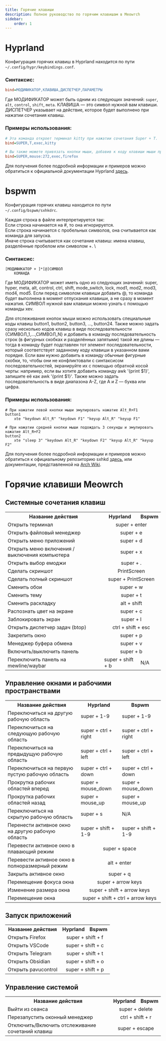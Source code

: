 ```yaml
---
title: Горячие клавиши
description: Полное руководство по горячим клавишам в Meowrch
sidebar:
    order: 1
---
```


# Hyprland
Конфигурация горячих клавиш в Hyprland находится по пути `~/.config/hypr/keybindings.conf`.

### Синтаксис:
```ini
bind=МОДИФИКАТОР,КЛАВИША,ДИСПЕТЧЕР,ПАРАМЕТРЫ
```

Где МОДИФИКАТОР может быть одним из следующих значений: `super`, `alt`, `control`, `shift`, `meta`. КЛАВИША — это символ нужной вам клавиши. ДИСПЕТЧЕР указывает на действие, которое будет выполнено при нажатии сочетания клавиш.

### Примеры использования:
```ini
# Эта команда откроет терминал kitty при нажатии сочетания Super + T.
bind=SUPER,T,exec,kitty

# Вы также можете привязать кнопки мыши, добавив к коду клавиши мыши предварительный код: mouse:, например:
bind=SUPER,mouse:272,exec,firefox
```

Для получения более подробной информации и примеров можно обратиться к официальной документации Hyprland [здесь](https://wiki.hyprland.org/configuring/binds/).

# bspwm 
Конфигурация горячих клавиш находится по пути `~/.config/bspwm/sxhkdrc`.

Каждая строка в файле интерпретируется так: \
    Если строка начинается на #, то она игнорируется. \
    Если строка начинается с пробельных символов, она считывается как команда для запуска. \
    Иначе строка считывается как сочетание клавиш: имена клавиш, разделённые пробелом или символом +. \

### Синтаксис:
```text
[МОДИФИКАТОР + ]*[@]СИМВОЛ
    КОМАНДА
```

Где МОДИФИКАТОР может иметь одно из следующих значений: super, hyper, meta, alt, control, ctrl, shift, mode_switch, lock, mod1, mod2, mod3, mod4, mod5. Если перед символом клавиши добавить @, то команда будет выполнена в момент отпускания клавиши, а не сразу в момент нажатия. СИМВОЛ нужной вам клавиши можно узнать с помощью команды xev.

Для отслеживания кнопок мыши можно использовать специальные коды клавиш button1, button2, button3, ..., button24. Также можно задать сразу несколько кодов клавиш в виде последовательности {СИМВОЛ_1,...,СИМВОЛ_N} и добавить в команду последовательность строк (в фигурных скобках и разделённых запятыми) такой же длины — тогда в команду будет подставлен тот элемент последовательности, который соответствует заданному коду клавиши в указанном вами порядке. Если вам нужно добавить в команду обычные фигурные скобки, то, чтобы они не конфликтовали с синтаксисом последовательностей, экранируйте их с помощью обратной косой черты: например, если вы хотите добавить команду awk '{print $1}', запишите её как awk '\{print $1\}'. Также можно задать последовательность в виде диапазона A-Z, где A и Z — буква или цифра.

### Примеры использования:
```text
# При нажатии левой кнопки мыши эмулировать нажатие Alt_R+F1
button1
    xte "keydown Alt_R" "keydown F1" "keyup Alt_R" "keyup F1"

# При нажатии средней кнопки мыши подождать 3 секунды и эмулировать нажатие Alt_R+F2
button2
    xte "sleep 3" "keydown Alt_R" "keydown F2" "keyup Alt_R" "keyup F2"
```

Для получения более подробной информации и примеров можно обратиться к официальному репозиторию sxhkd [здесь](https://github.com/baskerville/sxhkd), или документации, представленной на [Arch Wiki](https://wiki.archlinux.org/title/Sxhkd_(%D0%A0%D1%83%D1%81%D1%81%D0%BA%D0%B8%D0%B9)).

# Горячие клавиши Meowrch

## Системные сочетания клавиш
<table align="center">
    <tr>
        <th>Название действия</th>
        <th>Hyprland</th>
		<th>Bspwm</th>
    </tr>
	<tr>
        <td>Открыть терминал</td>
		<td colspan="2" align="center">super + enter</td>
    </tr>
    <tr>
        <td>Открыть файловый менеджер</td>
		<td colspan="2" align="center">super + e</td>
    </tr>
	<tr>
        <td>Открыть меню приложений</td>
		<td colspan="2" align="center">super + d</td>
    </tr>
     <tr>
        <td>Открыть меню включения / выключения компьютера</td>
		<td colspan="2" align="center">super + x</td>
    </tr>
	<tr>
        <td>Открыть выбор емоджи</td>
		<td colspan="2" align="center">super + .</td>
    </tr>
	<tr>
        <td>Сделать скриншот</td>
		<td colspan="2" align="center">PrintScreen</td>
    </tr>
	<tr>
        <td>Сделать полный скриншот</td>
		<td colspan="2" align="center">super + PrintScreen</td>
    </tr>
	<tr>
        <td>Сменить обои</td>
		<td colspan="2" align="center">super + w</td>
    </tr>
	<tr>
        <td>Сменить тему</td>
		<td colspan="2" align="center">super + t</td>
    </tr>
	<tr>
        <td>Сменить раскладку</td>
		<td colspan="2" align="center">alt + shift</td>
    </tr>
     <tr>
        <td>Распознать цвет на экране</td>
		<td colspan="2" align="center">super + c</td>
    </tr>
     <tr>
        <td>Заблокировать экран</td>
        <td colspan="2" align="center">super + l</td>
    </tr>
	<tr>
        <td>Открыть диспетчер задач (btop)</td>
		<td colspan="2" align="center">ctrl + shift + esc</td>
    </tr>
	<tr>
        <td>Закрепить окно</td>
		<td colspan="2" align="center">super + p</td>
    </tr>
	<tr>
        <td>Менеджер буфера обмена</td>
		<td colspan="2" align="center">super + v</td>
    </tr>
	<tr>
        <td>Включить/выключить панель</td>
		<td colspan="2" align="center">super + b</td>
    </tr>
	<tr>
        <td>Переключить панель на mewline/waybar</td>
		<td>super + shift + b</td>
		<td>N/A</td>
    </tr>
</table>

## Управление окнами и рабочими пространствами
<table align="center">
    <tr>
        <th>Название действия</th>
        <th>Hyprland</th>
		<th>Bspwm</th>
    </tr>
	<tr>
        <td>Переключиться на другую рабочую область</td>
		<td>super + 1-9</td>
		<td>super + 1-9</td>
    </tr>
	<tr>
        <td>Переключиться на следующую рабочую область</td>
		<td>super + ctrl + right</td>
		<td>super + ctrl + right</td>
    </tr>
	<tr>
        <td>Переключиться на предыдущую рабочую область</td>
		<td>super + ctrl + left</td>
		<td>super + ctrl + left</td>
    </tr>
	<tr>
        <td>Переключиться на первую пустую рабочую область</td>
		<td>super + ctrl + down</td>
		<td>super + ctrl + down</td>
    </tr>
	<tr>
        <td>Прокрутка рабочих областей вперед</td>
		<td>super + mouse_down</td>
		<td>super + mouse_down</td>
    </tr>
	<tr>
        <td>Прокрутка рабочих областей назад</td>
		<td>super + mouse_up</td>
		<td>super + mouse_up</td>
    </tr>
	<tr>
        <td>Переключиться на скрытую рабочую область</td>
		<td>super + s</td>
		<td>N/A</td>
    </tr>
     <tr>
        <td>Перенести активное окно на другую рабочую область</td>
		<td>super + shift + 1-9</td>
		<td>super + shift + 1-9</td>
    </tr>
     <tr>
        <td>Перевести активное окно в плавающий режим</td>
		<td colspan="2" align="center">super + space</td>
    </tr>
	<tr>
        <td>Перевести активное окно в полноразмерный режим</td>
		<td colspan="2" align="center">alt + enter</td>
    </tr>
     <tr>
        <td>Закрыть активное окно</td>
		<td colspan="2" align="center">super + q</td>
    </tr>
     <tr>
        <td>Перемещение фокуса окна</td>
		<td colspan="2" align="center">super + arrow keys</td>
    </tr>
	<tr>
        <td>Изменение размера окна</td>
		<td colspan="2" align="center">super + shift + arrow keys</td>
    </tr>
	<tr>
        <td>Перемещение окна</td>
		<td colspan="2" align="center">super + shift + ctrl + arrow keys</td>
    </tr>
</table>

## Запуск приложений
<table align="center">
    <tr>
        <th>Название действия</th>
        <th>Hyprland</th>
		<th>Bspwm</th>
    </tr>
	<tr>
        <td>Открыть Firefox</td>
		<td colspan="2" align="center">super + shift + f</td>
    </tr>
	<tr>
        <td>Открыть VSCode</td>
		<td colspan="2" align="center">super + shift + c</td>
    </tr>
	<tr>
        <td>Открыть Telegram</td>
		<td colspan="2" align="center">super + shift + t</td>
    </tr>
	<tr>
        <td>Открыть Obsidian</td>
		<td colspan="2" align="center">super + shift + o</td>
    </tr>
	<tr>
        <td>Открыть pavucontrol</td>
		<td colspan="2" align="center">super + shift + p</td>
    </tr>
</table>

## Управление системой
<table align="center">
    <tr>
        <th>Название действия</th>
        <th>Hyprland</th>
		<th>Bspwm</th>
    </tr>
	<tr>
        <td>Выйти из сеанса</td>
		<td colspan="2" align="center">super + delete</td>
    </tr>
    <tr>
        <td>Перезапустить оконный менеджер</td>
		<td colspan="2" align="center">ctrl + shift + r</td>
    </tr>
	<tr>
        <td>Отключить/Включить отслеживание сочетаний клавиш</td>
		<td colspan="2" align="center">super + escape</td>
    </tr>
</table>